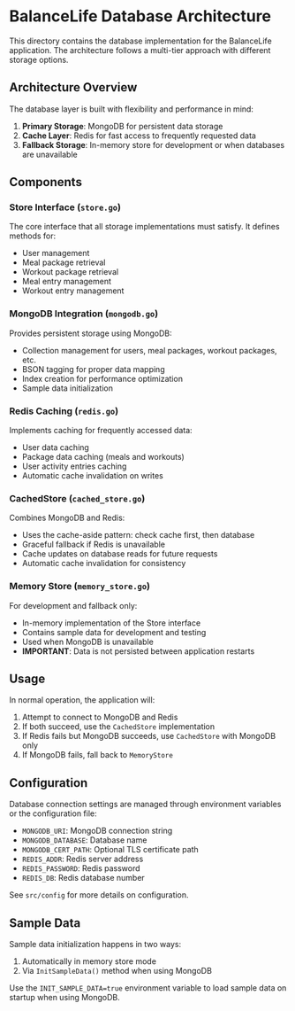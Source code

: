 # BalanceLife Database Architecture

This directory contains the database implementation for the BalanceLife application. The architecture follows a multi-tier approach with different storage options.

## Architecture Overview

The database layer is built with flexibility and performance in mind:

1. **Primary Storage**: MongoDB for persistent data storage
2. **Cache Layer**: Redis for fast access to frequently requested data
3. **Fallback Storage**: In-memory store for development or when databases are unavailable

## Components

### Store Interface (`store.go`)

The core interface that all storage implementations must satisfy. It defines methods for:
- User management
- Meal package retrieval
- Workout package retrieval
- Meal entry management
- Workout entry management

### MongoDB Integration (`mongodb.go`)

Provides persistent storage using MongoDB:
- Collection management for users, meal packages, workout packages, etc.
- BSON tagging for proper data mapping
- Index creation for performance optimization
- Sample data initialization

### Redis Caching (`redis.go`)

Implements caching for frequently accessed data:
- User data caching
- Package data caching (meals and workouts)
- User activity entries caching
- Automatic cache invalidation on writes

### CachedStore (`cached_store.go`)

Combines MongoDB and Redis:
- Uses the cache-aside pattern: check cache first, then database
- Graceful fallback if Redis is unavailable
- Cache updates on database reads for future requests
- Automatic cache invalidation for consistency

### Memory Store (`memory_store.go`)

For development and fallback only:
- In-memory implementation of the Store interface
- Contains sample data for development and testing
- Used when MongoDB is unavailable
- **IMPORTANT**: Data is not persisted between application restarts

## Usage

In normal operation, the application will:
1. Attempt to connect to MongoDB and Redis
2. If both succeed, use the `CachedStore` implementation
3. If Redis fails but MongoDB succeeds, use `CachedStore` with MongoDB only
4. If MongoDB fails, fall back to `MemoryStore`

## Configuration

Database connection settings are managed through environment variables or the configuration file:

- `MONGODB_URI`: MongoDB connection string
- `MONGODB_DATABASE`: Database name
- `MONGODB_CERT_PATH`: Optional TLS certificate path
- `REDIS_ADDR`: Redis server address
- `REDIS_PASSWORD`: Redis password
- `REDIS_DB`: Redis database number

See `src/config` for more details on configuration.

## Sample Data

Sample data initialization happens in two ways:
1. Automatically in memory store mode
2. Via `InitSampleData()` method when using MongoDB

Use the `INIT_SAMPLE_DATA=true` environment variable to load sample data on startup when using MongoDB. 